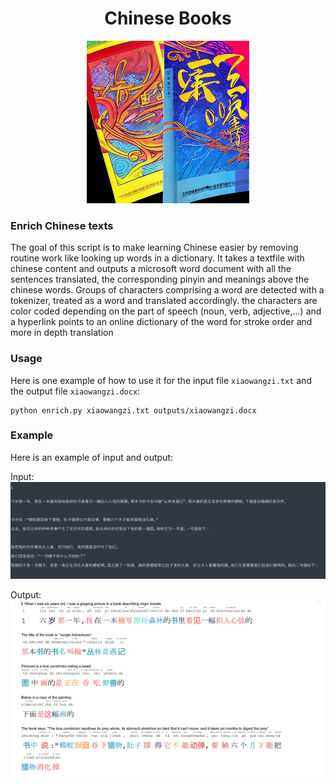 
<div align="center">

# Chinese Books

<img src="assets/cover.jfif" alt="icon" width="260"/>


</div>


### Enrich Chinese texts

The goal of this script is to make learning Chinese easier by removing routine work like looking up words in a dictionary.
It takes a textfile with chinese content and outputs a microsoft word document with all the sentences translated, the corresponding pinyin and meanings above the chinese words. Groups of characters comprising a word are detected with a tokenizer, treated as a word and translated accordingly. the characters are color coded depending on the part of speech (noun, verb, adjective,...) and a hyperlink points to an online dictionary of the word for stroke order and more in depth translation

### Usage

Here is one example of how to use it for the input file `xiaowangzi.txt` and the output file `xiaowangzi.docx`:

```
python enrich.py xiaowangzi.txt outputs/xiaowangzi.docx
```

### Example

Here is an example of input and output:

Input: 
![](assets/input.PNG)

Output:
![](assets/output.PNG)
